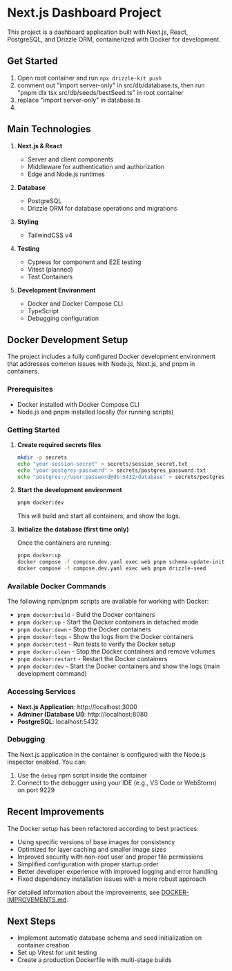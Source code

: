 # Next.js Dashboard Project

This project is a dashboard application built with Next.js, React, PostgreSQL, and Drizzle ORM, containerized with Docker for development.

## Get Started

1. Open root container and run `npx drizzle-kit push`
2. comment out "import server-only" in src/db/database.ts, then run "pnpm dlx tsx src/db/seeds/bestSeed.ts" in root container
3. replace "import server-only" in database.ts
4.

## Main Technologies

1. **Next.js & React**

   - Server and client components
   - Middleware for authentication and authorization
   - Edge and Node.js runtimes

2. **Database**

   - PostgreSQL
   - Drizzle ORM for database operations and migrations

3. **Styling**

   - TailwindCSS v4

4. **Testing**

   - Cypress for component and E2E testing
   - Vitest (planned)
   - Test Containers

5. **Development Environment**
   - Docker and Docker Compose CLI
   - TypeScript
   - Debugging configuration

## Docker Development Setup

The project includes a fully configured Docker development environment that addresses common issues with Node.js, Next.js, and pnpm in containers.

### Prerequisites

- Docker installed with Docker Compose CLI
- Node.js and pnpm installed locally (for running scripts)

### Getting Started

1. **Create required secrets files**

   ```bash
   mkdir -p secrets
   echo "your-session-secret" > secrets/session_secret.txt
   echo "your-postgres-password" > secrets/postgres_password.txt
   echo "postgres://user:password@db:5432/database" > secrets/postgres_url.txt
   ```

2. **Start the development environment**

   ```bash
   pnpm docker:dev
   ```

   This will build and start all containers, and show the logs.

3. **Initialize the database (first time only)**

   Once the containers are running:

   ```bash
   pnpm docker:up
   docker compose -f compose.dev.yaml exec web pnpm schema-update-initial
   docker compose -f compose.dev.yaml exec web pnpm drizzle-seed
   ```

### Available Docker Commands

The following npm/pnpm scripts are available for working with Docker:

- `pnpm docker:build` - Build the Docker containers
- `pnpm docker:up` - Start the Docker containers in detached mode
- `pnpm docker:down` - Stop the Docker containers
- `pnpm docker:logs` - Show the logs from the Docker containers
- `pnpm docker:test` - Run tests to verify the Docker setup
- `pnpm docker:clean` - Stop the Docker containers and remove volumes
- `pnpm docker:restart` - Restart the Docker containers
- `pnpm docker:dev` - Start the Docker containers and show the logs (main development command)

### Accessing Services

- **Next.js Application**: http://localhost:3000
- **Adminer (Database UI)**: http://localhost:8080
- **PostgreSQL**: localhost:5432

### Debugging

The Next.js application in the container is configured with the Node.js inspector enabled. You can:

1. Use the `debug` npm script inside the container
2. Connect to the debugger using your IDE (e.g., VS Code or WebStorm) on port 9229

## Recent Improvements

The Docker setup has been refactored according to best practices:

- Using specific versions of base images for consistency
- Optimized for layer caching and smaller image sizes
- Improved security with non-root user and proper file permissions
- Simplified configuration with proper startup order
- Better developer experience with improved logging and error handling
- Fixed dependency installation issues with a more robust approach

For detailed information about the improvements, see [DOCKER-IMPROVEMENTS.md](./DOCKER-IMPROVEMENTS.md).

## Next Steps

- Implement automatic database schema and seed initialization on container creation
- Set up Vitest for unit testing
- Create a production Dockerfile with multi-stage builds
